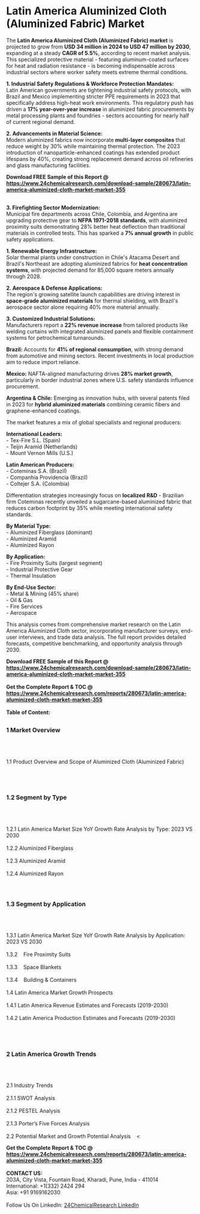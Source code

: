 <h1>Latin America Aluminized Cloth (Aluminized Fabric) Market</h1><p>The <strong>Latin America Aluminized Cloth (Aluminized Fabric) market</strong> is projected to grow from <strong>USD 34 million in 2024 to USD 47 million by 2030</strong>, expanding at a steady <strong>CAGR of 5.5%</strong>, according to recent market analysis. This specialized protective material - featuring aluminum-coated surfaces for heat and radiation resistance - is becoming indispensable across industrial sectors where worker safety meets extreme thermal conditions.</p><p><strong>1. Industrial Safety Regulations &amp; Workforce Protection Mandates:</strong><br>
Latin American governments are tightening industrial safety protocols, with Brazil and Mexico implementing stricter PPE requirements in 2023 that specifically address high-heat work environments. This regulatory push has driven a <strong>17% year-over-year increase</strong> in aluminized fabric procurements by metal processing plants and foundries - sectors accounting for nearly half of current regional demand.</p><p><strong>2. Advancements in Material Science:</strong><br>
Modern aluminized fabrics now incorporate <strong>multi-layer composites</strong> that reduce weight by 30% while maintaining thermal protection. The 2023 introduction of nanoparticle-enhanced coatings has extended product lifespans by 40%, creating strong replacement demand across oil refineries and glass manufacturing facilities.</p><div><b>Download FREE Sample of this Report @ 
            <a href="https://www.24chemicalresearch.com/download-sample/280673/latin-america-aluminized-cloth-market-market-355">
            https://www.24chemicalresearch.com/download-sample/280673/latin-america-aluminized-cloth-market-market-355</a></b></div><br><p><strong>3. Firefighting Sector Modernization:</strong><br>
Municipal fire departments across Chile, Colombia, and Argentina are upgrading protective gear to <strong>NFPA 1971-2018 standards</strong>, with aluminized proximity suits demonstrating 28% better heat deflection than traditional materials in controlled tests. This has sparked a <strong>7% annual growth</strong> in public safety applications.</p><p><strong>1. Renewable Energy Infrastructure:</strong><br>
Solar thermal plants under construction in Chile's Atacama Desert and Brazil's Northeast are adopting aluminized fabrics for <strong>heat concentration systems</strong>, with projected demand for 85,000 square meters annually through 2028.</p><p><strong>2. Aerospace &amp; Defense Applications:</strong><br>
The region's growing satellite launch capabilities are driving interest in <strong>space-grade aluminized materials</strong> for thermal shielding, with Brazil's aerospace sector alone requiring 40% more material annually.</p><p><strong>3. Customized Industrial Solutions:</strong><br>
Manufacturers report a <strong>22% revenue increase</strong> from tailored products like welding curtains with integrated aluminized panels and flexible containment systems for petrochemical turnarounds.</p><p><strong>Brazil:</strong> Accounts for <strong>41% of regional consumption</strong>, with strong demand from automotive and mining sectors. Recent investments in local production aim to reduce import reliance.</p><p><strong>Mexico:</strong> NAFTA-aligned manufacturing drives <strong>28% market growth</strong>, particularly in border industrial zones where U.S. safety standards influence procurement.</p><p><strong>Argentina &amp; Chile:</strong> Emerging as innovation hubs, with several patents filed in 2023 for <strong>hybrid aluminized materials</strong> combining ceramic fibers and graphene-enhanced coatings.</p><p>The market features a mix of global specialists and regional producers:</p><p><strong>International Leaders:</strong><br>
- Tex-Fire S.L. (Spain)<br>
- Teijin Aramid (Netherlands)<br>
- Mount Vernon Mills (U.S.)</p><p><strong>Latin American Producers:</strong><br>
- Coteminas S.A. (Brazil)<br>
- Companhia Providencia (Brazil)<br>
- Coltejer S.A. (Colombia)</p><p>Differentiation strategies increasingly focus on <strong>localized R&amp;D</strong> - Brazilian firm Coteminas recently unveiled a sugarcane-based aluminized fabric that reduces carbon footprint by 35% while meeting international safety standards.</p><p><strong>By Material Type:</strong><br>
- Aluminized Fiberglass (dominant)<br>
- Aluminized Aramid<br>
- Aluminized Rayon</p><p><strong>By Application:</strong><br>
- Fire Proximity Suits (largest segment)<br>
- Industrial Protective Gear<br>
- Thermal Insulation</p><p><strong>By End-Use Sector:</strong><br>
- Metal &amp; Mining (45% share)<br>
- Oil &amp; Gas<br>
- Fire Services<br>
- Aerospace</p><p>This analysis comes from comprehensive market research on the Latin America Aluminized Cloth sector, incorporating manufacturer surveys, end-user interviews, and trade data analysis. The full report provides detailed forecasts, competitive benchmarking, and opportunity analysis through 2030.</p><div><b>Download FREE Sample of this Report @ 
            <a href="https://www.24chemicalresearch.com/download-sample/280673/latin-america-aluminized-cloth-market-market-355">
            https://www.24chemicalresearch.com/download-sample/280673/latin-america-aluminized-cloth-market-market-355</a></b></div><br><div><b>Get the Complete Report & TOC @ 
            <a href="https://www.24chemicalresearch.com/reports/280673/latin-america-aluminized-cloth-market-market-355">
            https://www.24chemicalresearch.com/reports/280673/latin-america-aluminized-cloth-market-market-355</a></b></div><br>
            <b>Table of Content:</b><p><h2><span style="font-size:16px"><strong>1 Market Overview&nbsp;&nbsp; &nbsp;</strong></span></h2><br />
<br />
<p>1.1 Product Overview and Scope of Aluminized Cloth (Aluminized Fabric)&nbsp;</p><br />
<br />
<h2><strong><span style="font-size:16px">1.2 Segment by Type&nbsp;&nbsp; &nbsp;</span></strong></h2><br />
<br />
<p>1.2.1 Latin America Market Size YoY Growth Rate Analysis by Type: 2023 VS 2030&nbsp;&nbsp; &nbsp;<br /><br />
1.2.2 Aluminized Fiberglass&nbsp;&nbsp; &nbsp;<br /><br />
1.2.3 Aluminized Aramid<br /><br />
1.2.4 Aluminized Rayon<br /><br />
<br />
<h2><span style="font-size:16px"><strong>1.3 Segment by Application&nbsp;&nbsp;</strong></span></h2><br />
<br />
<p>1.3.1 Latin America Market Size YoY Growth Rate Analysis by Application: 2023 VS 2030&nbsp;&nbsp; &nbsp;<br /><br />
1.3.2&nbsp;&nbsp; &nbsp;Fire Proximity Suits<br /><br />
1.3.3&nbsp;&nbsp; &nbsp;Space Blankets<br /><br />
1.3.4&nbsp;&nbsp; &nbsp;Building & Containers<br /><br />
1.4 Latin America Market Growth Prospects&nbsp;&nbsp; &nbsp;<br /><br />
1.4.1 Latin America Revenue Estimates and Forecasts (2019-2030)&nbsp;&nbsp; &nbsp;<br /><br />
1.4.2 Latin America Production Estimates and Forecasts (2019-2030)&nbsp;&nbsp;</p><br />
<br />
<h2><span style="font-size:16px"><strong>2 Latin America Growth Trends&nbsp;&nbsp; &nbsp;</strong></span></h2><br />
<br />
<p>2.1 Industry Trends&nbsp;&nbsp; &nbsp;<br /><br />
2.1.1 SWOT Analysis&nbsp;&nbsp; &nbsp;<br /><br />
2.1.2 PESTEL Analysis&nbsp;&nbsp; &nbsp;<br /><br />
2.1.3 Porter&rsquo;s Five Forces Analysis&nbsp;&nbsp; &nbsp;<br /><br />
2.2 Potential Market and Growth Potential Analysis&nbsp;&nbsp; &nbsp;<</p><div><b>Get the Complete Report & TOC @ 
            <a href="https://www.24chemicalresearch.com/reports/280673/latin-america-aluminized-cloth-market-market-355">
            https://www.24chemicalresearch.com/reports/280673/latin-america-aluminized-cloth-market-market-355</a></b></div><br><b>CONTACT US:</b><br>
            203A, City Vista, Fountain Road, Kharadi, Pune, India - 411014<br>
            International: +1(332) 2424 294<br>
            Asia: +91 9169162030 <br><br>
            Follow Us On LinkedIn: <a href="https://www.linkedin.com/company/24chemicalresearch/">24ChemicalResearch LinkedIn</a>